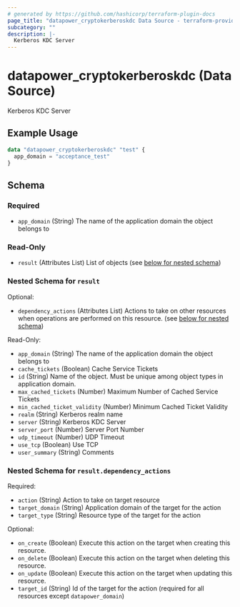 ```yaml
---
# generated by https://github.com/hashicorp/terraform-plugin-docs
page_title: "datapower_cryptokerberoskdc Data Source - terraform-provider-datapower"
subcategory: ""
description: |-
  Kerberos KDC Server
---
```


# datapower_cryptokerberoskdc (Data Source)

Kerberos KDC Server

## Example Usage

```terraform
data "datapower_cryptokerberoskdc" "test" {
  app_domain = "acceptance_test"
}
```

<!-- schema generated by tfplugindocs -->
## Schema

### Required

- `app_domain` (String) The name of the application domain the object belongs to

### Read-Only

- `result` (Attributes List) List of objects (see [below for nested schema](#nestedatt--result))

<a id="nestedatt--result"></a>
### Nested Schema for `result`

Optional:

- `dependency_actions` (Attributes List) Actions to take on other resources when operations are performed on this resource. (see [below for nested schema](#nestedatt--result--dependency_actions))

Read-Only:

- `app_domain` (String) The name of the application domain the object belongs to
- `cache_tickets` (Boolean) Cache Service Tickets
- `id` (String) Name of the object. Must be unique among object types in application domain.
- `max_cached_tickets` (Number) Maximum Number of Cached Service Tickets
- `min_cached_ticket_validity` (Number) Minimum Cached Ticket Validity
- `realm` (String) Kerberos realm name
- `server` (String) Kerberos KDC Server
- `server_port` (Number) Server Port Number
- `udp_timeout` (Number) UDP Timeout
- `use_tcp` (Boolean) Use TCP
- `user_summary` (String) Comments

<a id="nestedatt--result--dependency_actions"></a>
### Nested Schema for `result.dependency_actions`

Required:

- `action` (String) Action to take on target resource
- `target_domain` (String) Application domain of the target for the action
- `target_type` (String) Resource type of the target for the action

Optional:

- `on_create` (Boolean) Execute this action on the target when creating this resource.
- `on_delete` (Boolean) Execute this action on the target when deleting this resource.
- `on_update` (Boolean) Execute this action on the target when updating this resource.
- `target_id` (String) Id of the target for the action (required for all resources except `datapower_domain`)
